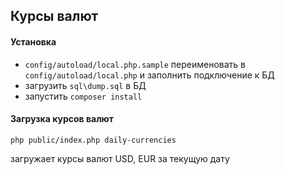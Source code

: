 ## Курсы валют

#### Установка

- `config/autoload/local.php.sample` переименовать в `config/autoload/local.php` и заполнить подключение к БД
- загрузить `sql\dump.sql` в БД
- запустить `composer install`


#### Загрузка курсов валют

`php public/index.php daily-currencies`

загружает курсы валют USD, EUR за текущую дату